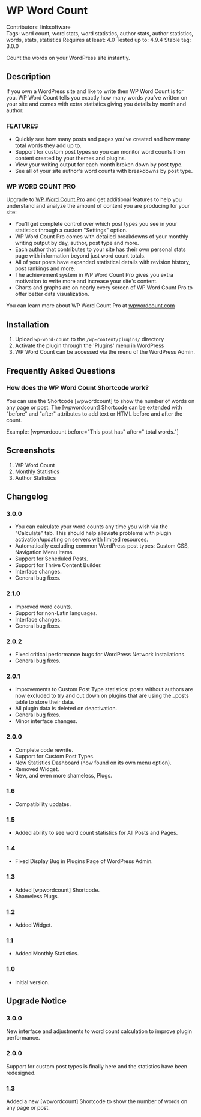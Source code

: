 # WP Word Count
Contributors: linksoftware  
Tags: word count, word stats, word statistics, author stats, author statistics, words, stats, statistics
Requires at least: 4.0
Tested up to: 4.9.4
Stable tag: 3.0.0

Count the words on your WordPress site instantly.

## Description

If you own a WordPress site and like to write then WP Word Count is for you. WP Word Count tells you exactly how many words you've written on your site and comes with extra statistics giving you 
details by month and author.

### FEATURES

- Quickly see how many posts and pages you've created and how many total words they add up to.
- Support for custom post types so you can monitor word counts from content created by your themes and plugins.
- View your writing output for each month broken down by post type.
- See all of your site author's word counts with breakdowns by post type.

### WP WORD COUNT PRO

Upgrade to [WP Word Count Pro](https://linksoftwarellc.com/wp-word-count/#pro) and get additional features to help you understand and analyze the amount of content you are producing for your site:

- You'll get complete control over which post types you see in your statistics through a custom "Settings" option.
- WP Word Count Pro comes with detailed breakdowns of your monthly writing output by day, author, post type and more.
- Each author that contributes to your site has their own personal stats page with information beyond just word count totals.
- All of your posts have expanded statistical details with revision history, post rankings and more.
- The achievement system in WP Word Count Pro gives you extra motivation to write more and increase your site's content.
- Charts and graphs are on nearly every screen of WP Word Count Pro to offer better data visualization.

You can learn more about WP Word Count Pro at [wpwordcount.com](http://wpwordcount.com)

## Installation

1. Upload `wp-word-count` to the `/wp-content/plugins/` directory
2. Activate the plugin through the 'Plugins' menu in WordPress
3. WP Word Count can be accessed via the menu of the WordPress Admin.

## Frequently Asked Questions

### How does the WP Word Count Shortcode work?

You can use the Shortcode [wpwordcount] to show the number of words on any page or post. The [wpwordcount] Shortcode 
can be extended with "before" and "after" attributes to add text or HTML before and after the count.

Example: [wpwordcount before="This post has" after=" total words."]

## Screenshots

1. WP Word Count
2. Monthly Statistics
3. Author Statistics

## Changelog

### 3.0.0
* You can calculate your word counts any time you wish via the "Calculate" tab. This should help alleviate problems with plugin activation/updating on servers with limited resources.
* Automatically excluding common WordPress post types: Custom CSS, Navigation Menu Items.
* Support for Scheduled Posts.
* Support for Thrive Content Builder.
* Interface changes.
* General bug fixes.

### 2.1.0
* Improved word counts.
* Support for non-Latin languages.
* Interface changes.
* General bug fixes.

### 2.0.2
* Fixed critical performance bugs for WordPress Network installations.
* General bug fixes.

### 2.0.1
* Improvements to Custom Post Type statistics: posts without authors are now excluded to try and cut down on plugins that are using the _posts table to store their data.
* All plugin data is deleted on deactivation.
* General bug fixes.
* Minor interface changes.

### 2.0.0
* Complete code rewrite.
* Support for Custom Post Types.
* New Statistics Dashboard (now found on its own menu option).
* Removed Widget.
* New, and even more shameless, Plugs.

### 1.6
* Compatibility updates.

### 1.5
* Added ability to see word count statistics for All Posts and Pages.

### 1.4
* Fixed Display Bug in Plugins Page of WordPress Admin.

### 1.3
* Added [wpwordcount] Shortcode.
* Shameless Plugs.

### 1.2
* Added Widget.

### 1.1
* Added Monthly Statistics.

### 1.0
* Initial version.

## Upgrade Notice

### 3.0.0
New interface and adjustments to word count calculation to improve plugin performance.

### 2.0.0
Support for custom post types is finally here and the statistics have been redesigned.

### 1.3
Added a new [wpwordcount] Shortcode to show the number of words on any page or post.